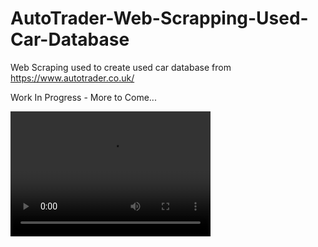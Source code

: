 # AutoTrader-Web-Scrapping-Used-Car-Database
Web Scraping used to create used car database from https://www.autotrader.co.uk/


Work In Progress - More to Come...


<video src="video.mp4" width="320" height="200" controls preload></video>
